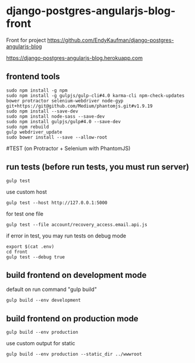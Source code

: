# django-postgres-angularjs-blog-front
  Front for project https://github.com/EndyKaufman/django-postgres-angularjs-blog

https://django-postgres-angularjs-blog.herokuapp.com


## frontend tools
```
sudo npm install -g npm
sudo npm install -g gulpjs/gulp-cli#4.0 karma-cli npm-check-updates bower protractor selenium-webdriver node-gyp git+https://git@github.com/Medium/phantomjs.git#v1.9.19
sudo npm install --save-dev
sudo npm install node-sass --save-dev
sudo npm install gulpjs/gulp#4.0 --save-dev
sudo npm rebuild
gulp webdriver_update
sudo bower install --save --allow-root
```

#TEST (on Protractor + Selenium with PhantomJS)

## run tests (before run tests, you must run server)
```
gulp test
```

use custom host

```
gulp test --host http://127.0.0.1:5000
```

for test one file

```
gulp test --file account/recovery_access.email.api.js
```

if error in test, you may run tests on debug mode

```
export $(cat .env)
cd front
gulp test --debug true
```

## build frontend on development mode

default on run command "gulp build"

```
gulp build --env development
```
## build frontend on production mode

```
gulp build --env production
```

use custom output for static

```
gulp build --env production --static_dir ../wwwroot
```
